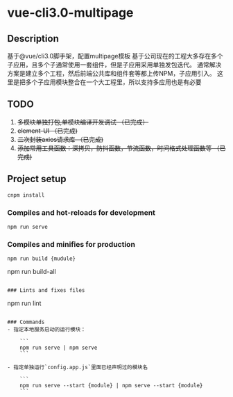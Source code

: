 # vue-cli3.0-multipage

## Description
基于@vue/cli3.0脚手架，配置multipage模板
基于公司现在的工程大多存在多个子应用，且多个子通常使用一套组件，但是子应用采用单独发包迭代。
通常解决方案是建立多个工程，然后前端公共库和组件套等都上传NPM，子应用引入。
这里是把多个子应用模块整合在一个大工程里，所以支持多应用也是有必要

## TODO
1. ~~多模块单独打包,单模块编译开发调试 （已完成）~~
2. ~~element-UI （已完成)~~
3. ~~二次封装axios请求库 （已完成)~~
4. ~~添加常用工具函数：深拷贝，防抖函数，节流函数，时间格式处理函数等 （已完成)~~

## Project setup
```
cnpm install
```

### Compiles and hot-reloads for development
```
npm run serve
```

### Compiles and minifies for production
```
npm run build {mudule}
```
npm run build-all
```

### Lints and fixes files
```
npm run lint
```

### Commands
- 指定本地服务启动的运行模块：

	```
	npm run serve | npm serve
	```

- 指定单独运行`config.app.js`里面已经声明过的模块名

	```
	npm run serve --start {module} | npm serve --start {module}
	```
